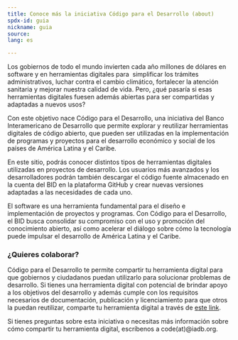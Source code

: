 ```yaml
---
title: Conoce más la iniciativa Código para el Desarrollo (about)
spdx-id: guia
nickname: guia
source: 
lang: es

---
```

Los gobiernos de todo el mundo invierten cada año millones de dólares en software y en herramientas digitales para  simplificar los trámites administrativos, luchar contra el cambio climático, fortalecer la atención sanitaria y mejorar nuestra calidad de vida. Pero, ¿qué pasaría si esas herramientas digitales fuesen además abiertas para ser compartidas y adaptadas a nuevos usos?

Con este objetivo nace Código para el Desarrollo, una iniciativa del Banco Interamericano de Desarrollo que permite explorar y reutilizar herramientas digitales de código abierto, que pueden ser utilizadas en la implementación de programas y proyectos para el desarrollo económico y social de los países de América Latina y el Caribe.

En este sitio, podrás conocer distintos tipos de herramientas digitales utilizadas en proyectos de desarrollo. Los usuarios más avanzados y los desarrolladores podrán también descargar el código fuente almacenado en la cuenta del BID en la plataforma GitHub y crear nuevas versiones adaptadas a las necesidades de cada uno.  

El software es una herramienta fundamental para el diseño e implementación de proyectos y programas. Con Código para el Desarrollo, el BID busca consolidar su compromiso con el uso y promoción del conocimiento abierto, así como acelerar el diálogo sobre cómo la tecnología puede impulsar el desarrollo de América Latina y el Caribe.

### ¿Quieres colaborar?

Código para el Desarrollo te permite compartir tu herramienta digital para que gobiernos y ciudadanos puedan utilizarlo para solucionar problemas de desarrollo.
Si tienes una herramienta digital con potencial de brindar apoyo a los objetivos del desarrollo y además  cumple con los requisitos necesarios de documentación, publicación y licenciamiento para que otros la puedan reutilizar, comparte tu herramienta digital a través de [este link](http://code.iadb.org/es/comparte-tu-codigo).

Si tienes preguntas sobre esta iniciativa o necesitas más información sobre cómo compartir tu herramienta digital, escríbenos a code(at)@iadb.org.
<style> .ocultar_breadcrumb_ingles{ display:none; } .ocultar_home_ingles{ display:none; } </style>
